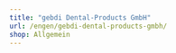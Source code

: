 ```yaml
---
title: "gebdi Dental-Products GmbH"
url: /engen/gebdi-dental-products-gmbh/
shop: Allgemein
---
```

